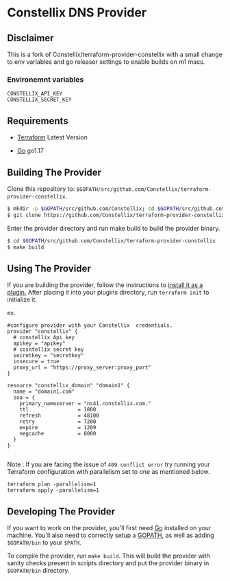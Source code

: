 # Constellix DNS Provider

## Disclaimer
This is a fork of Constellix/terraform-provider-constellix with a small change to env variables and go releaser settings to enable builds on m1 macs.

### Environemnt variables
```
CONSTELLIX_API_KEY
CONSTELLIX_SECRET_KEY
```

Requirements
------------

- [Terraform](https://www.terraform.io/downloads.html) Latest Version

- [Go](https://golang.org/doc/install) go1.17

## Building The Provider ##
Clone this repository to: `$GOPATH/src/github.com/Constellix/terraform-provider-constellix`.

```sh
$ mkdir -p $GOPATH/src/github.com/Constellix; cd $GOPATH/src/github.com/Constellix
$ git clone https://github.com/Constellix/terraform-provider-constellix.git
```

Enter the provider directory and run make build to build the provider binary.

```sh
$ cd $GOPATH/src/github.com/Constellix/terraform-provider-constellix
$ make build

```

Using The Provider
------------------
If you are building the provider, follow the instructions to [install it as a plugin.](https://www.terraform.io/docs/plugins/basics.html#installing-a-plugin) After placing it into your plugins directory, run `terraform init` to initialize it.

ex.
```hcl
#configure provider with your Constellix  credentials.
provider "constellix" {
  # constellix Api key
  apikey = "apikey"
  # cosntellix secret key
  secretkey = "secretkey"
  insecure = true
  proxy_url = "https://proxy_server:proxy_port"
}

resource "constellix_domain" "domain1" {
  name = "domain1.com"
  soa = {
    primary_nameserver = "ns41.constellix.com."
    ttl                = 1800
    refresh            = 48100
    retry              = 7200
    expire             = 1209
    negcache           = 8000
  }
}


```
Note : If you are facing the issue of `409 conflict error` try running your Terraform configuration with parallelism set to one as mentioned below.

```
terraform plan -parallelism=1
terraform apply -parallelism=1
```  

Developing The Provider
-----------------------
If you want to work on the provider, you'll first need [Go](http://www.golang.org) installed on your machine. You'll also need to correctly setup a [GOPATH](http://golang.org/doc/code.html#GOPATH), as well as adding `$GOPATH/bin` to your `$PATH`.

To compile the provider, run `make build`. This will build the provider with sanity checks present in scripts directory and put the provider binary in `$GOPATH/bin` directory.

